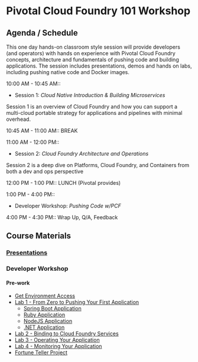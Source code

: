 # Pivotal Cloud Foundry 101 Workshop

## Agenda / Schedule

This one day hands-on classroom style session will provide developers (and operators) with hands on experience with Pivotal Cloud Foundry concepts, architecture and fundamentals of pushing code and building applications. The session includes presentations, demos and hands on labs, including pushing native code and Docker images.

10:00 AM - 10:45 AM::
 * Session 1: _Cloud Native Introduction & Building Microservices_

Session 1 is an overview of Cloud Foundry and how you can support a multi-cloud portable strategy for applications and pipelines with minimal overhead.

10:45 AM - 11:00 AM:: BREAK

11:00 AM - 12:00 PM::
 * Session 2: _Cloud Foundry Architecture and Operations_

Session 2 is a deep dive on Platforms, Cloud Foundry, and Containers from both a dev and ops perspective

12:00 PM - 1:00 PM:: LUNCH (Pivotal provides)

1:00 PM - 4:00 PM::
 * Developer Workshop: _Pushing Code w/PCF_

4:00 PM - 4:30 PM:: Wrap Up, Q/A, Feedback

## Course Materials

### [Presentations](presentations/Intro-Pivotal.pptx)

### Developer Workshop
#### Pre-work
- [Get Environment Access](labs/README.md)
- [Lab 1 - From Zero to Pushing Your First Application](labs/lab1/README.md)
  - [Spring Boot Application](labs/lab1/cloud-native-spring.md)
  - [Ruby Application](labs/lab1/lab-ruby.md)
  - [NodeJS Application](labs/lab1/lab-node.md)
  - [.NET Application](labs/lab1/lab-dotnet.md)
- [Lab 2 - Binding to Cloud Foundry Services](labs/lab2/README.md)
- [Lab 3 - Operating Your Application](labs/lab3/README.md)
- [Lab 4 - Monitoring Your Application](labs/lab4/README.md)
- [Fortune Teller Project](labs/lab6/README.md)
